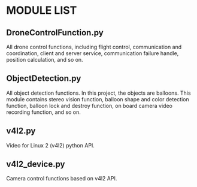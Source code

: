 # MODULE LIST
## DroneControlFunction.py
All drone control functions, including flight control, communication and coordination, client and server service, communication failure handle, position calculation, and so on.
## ObjectDetection.py
All object detection functions. In this project, the objects are balloons. This module contains stereo vision function, balloon shape and color detection function, balloon lock and destroy function, on board camera video recording function, and so on.
## v4l2.py
Video for Linux 2 (v4l2) python API.
## v4l2_device.py
Camera control functions based on v4l2 API.
